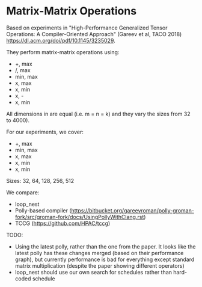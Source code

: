# Matrix-Matrix Operations

Based on experiments in "High-Performance Generalized Tensor Operations: A Compiler-Oriented Approach" (Gareev et al, TACO 2018)
https://dl.acm.org/doi/pdf/10.1145/3235029.

They perform matrix-matrix operations using:

* +, max
* /, max
* min, max
* x, max
* x, min
* x, -
* x, min

All dimensions in are equal (i.e. m = n = k)
and they vary the sizes from 32 to 4000).

For our experiments, we cover:
* +, max
* min, max
* x, max
* x, min
* x, min

Sizes: 32, 64, 128, 256, 512

We compare:
* loop_nest
* Polly-based compiler (https://bitbucket.org/gareevroman/polly-groman-fork/src/groman-fork/docs/UsingPollyWithClang.rst)
* TCCG (https://github.com/HPAC/tccg)

TODO:
* Using the latest polly, rather than the one from the paper.
It looks like the latest polly has these changes merged (based on their performance graph),
but currently performance is bad for everything except standard matrix multiplication
(despite the paper showing different operators)
* loop_nest should use our own search for schedules rather than hard-coded schedule

